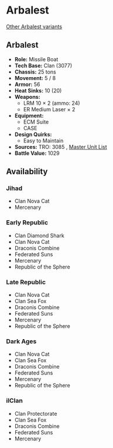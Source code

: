 # Arbalest 

[Other Arbalest variants](../arbalest.md) 

## Arbalest 

- **Role:** Missile Boat 
- **Tech Base:** Clan (3077) 
- **Chassis:** 25 tons 
- **Movement:** 5 / 8 
- **Armor:** 56 
- **Heat Sinks:** 10 (20) 
- **Weapons:** 
  - LRM 10 × 2 (ammo: 24) 
  - ER Medium Laser × 2 
- **Equipment:** 
  - ECM Suite 
  - CASE 
- **Design Quirks:** 
  - Easy to Maintain 
- **Sources:** TRO: 3085 , [Master Unit List](http://masterunitlist.info/Unit/Details/62) 
- **Battle Value:** 1029 

## Availability 

### Jihad 

- Clan Nova Cat 
- Mercenary 

### Early Republic 

- Clan Diamond Shark 
- Clan Nova Cat 
- Draconis Combine 
- Federated Suns 
- Mercenary 
- Republic of the Sphere 

### Late Republic 

- Clan Nova Cat 
- Clan Sea Fox 
- Draconis Combine 
- Federated Suns 
- Mercenary 
- Republic of the Sphere 

### Dark Ages 

- Clan Nova Cat 
- Clan Sea Fox 
- Draconis Combine 
- Federated Suns 
- Mercenary 
- Republic of the Sphere 

### ilClan 

- Clan Protectorate 
- Clan Sea Fox 
- Draconis Combine 
- Federated Suns 
- Mercenary 

